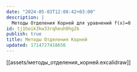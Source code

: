 ```yaml
---
date: "2024-05-03T12:08:42+03:00"
description: |
  Методы Отделения Корней для уравнений f(x)=0
id: tj1hoik3kw33rqheuh0hg2b
publish: true
title: Методы Отделения Корней
updated: 1714727418656
---
```

[[assets/методы_отделения_корней.excalidraw]]
